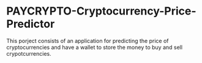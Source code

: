 # PAYCRYPTO-Cryptocurrency-Price-Predictor

This porject consists of an application for predicting the price of cryptocurrencies and have a wallet to store the money to buy and sell crypotcurrencies.
